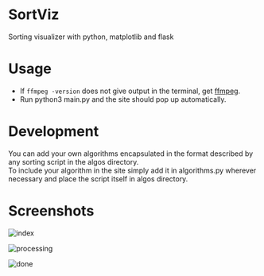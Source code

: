 # SortViz
Sorting visualizer with python, matplotlib and flask

# Usage
- If `ffmpeg -version` does not give output in the terminal, get [ffmpeg](https://www.tecmint.com/install-ffmpeg-in-linux/).
- Run python3 main.py and the site should pop up automatically.

# Development
You can add your own algorithms encapsulated in the format described by any sorting script in the algos directory.     
To include your algorithm in the site simply add it in algorithms.py wherever necessary and place the script itself in algos directory.

# Screenshots
![index](https://user-images.githubusercontent.com/59250093/91936292-30f5e300-ed0d-11ea-9bb0-f372360d7189.png)

![processing](https://user-images.githubusercontent.com/59250093/91936318-36ebc400-ed0d-11ea-8108-819aa8bf97b5.png)

![done](https://user-images.githubusercontent.com/59250093/91936338-3eab6880-ed0d-11ea-975b-8f4a55c2ab09.png)
